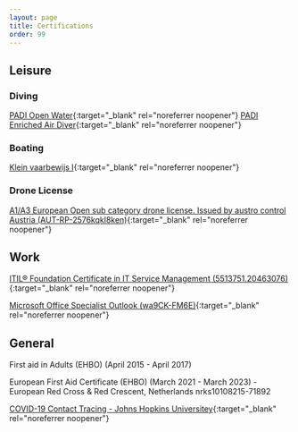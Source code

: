 ```yaml
---
layout: page
title: Certifications
order: 99
---
```



## Leisure

### Diving

[PADI Open Water](https://www.padi.com/courses/open-water-diver){:target="_blank" rel="noreferrer noopener"}
[PADI Enriched Air Diver](https://www.padi.com/courses/enriched-air-diver){:target="_blank" rel="noreferrer noopener"}

### Boating

[Klein vaarbewijs I](https://www.cbr.nl/nl/recreatievaart-en-privevliegers/recreatievaart/recreatievaart-2/theorie-examen-klein-vaarbewijs-1.htm){:target="_blank" rel="noreferrer noopener"}

### Drone License

[A1/A3 European Open sub category drone license. Issued by austro control Austria (AUT-RP-2576kqkl8ken)](https://www.dronespace.at/drohnenfuehrerschein){:target="_blank" rel="noreferrer noopener"}
    
## Work

[ITIL® Foundation Certificate in IT Service Management (5513751.20463076)](https://www.axelos.com/successful-candidates-register){:target="_blank" rel="noreferrer noopener"}

[Microsoft Office Specialist Outlook (wa9CK-FM6E)](https://portal.certiport.com/Portal/Pages/CredentialVerification.aspx){:target="_blank" rel="noreferrer noopener"}

## General

First aid in Adults (EHBO) (April 2015 - April 2017)

European First Aid Certificate (EHBO) (March 2021 - March 2023) - European Red Cross & Red Crescent, Netherlands nrks10108215-71892

[COVID-19 Contact Tracing - Johns Hopkins Universitey](http://coursera.org/verify/PVKC4ZW8VCDA){:target="_blank" rel="noreferrer noopener"}
